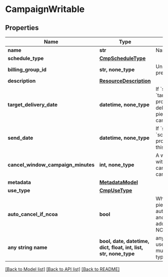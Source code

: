 # CampaignWritable


## Properties
Name | Type | Description | Notes
------------ | ------------- | ------------- | -------------
**name** | **str** | Name of the campaign. | 
**schedule_type** | [**CmpScheduleType**](CmpScheduleType.md) |  | 
**billing_group_id** | **str, none_type** | Unique identifier prefixed with &#x60;bg_&#x60;. | [optional] 
**description** | [**ResourceDescription**](ResourceDescription.md) |  | [optional] 
**target_delivery_date** | **datetime, none_type** | If &#x60;schedule_type&#x60; is &#x60;target_delivery_date&#x60;, provide a targeted delivery date for mail pieces in this campaign. | [optional] 
**send_date** | **datetime, none_type** | If &#x60;schedule_type&#x60; is &#x60;scheduled_send_date&#x60;, provide a date to send this campaign. | [optional] 
**cancel_window_campaign_minutes** | **int, none_type** | A window, in minutes, within which the campaign can be canceled. | [optional] 
**metadata** | [**MetadataModel**](MetadataModel.md) |  | [optional] 
**use_type** | [**CmpUseType**](CmpUseType.md) |  | [optional] 
**auto_cancel_if_ncoa** | **bool** | Whether or not a mail piece should be automatically canceled and not sent if the address is updated via NCOA. | [optional] 
**any string name** | **bool, date, datetime, dict, float, int, list, str, none_type** | any string name can be used but the value must be the correct type | [optional]

[[Back to Model list]](../README.md#documentation-for-models) [[Back to API list]](../README.md#documentation-for-api-endpoints) [[Back to README]](../README.md)


